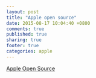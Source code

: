 ```yaml
---
layout: post
title: "Apple open source"
date: 2015-08-17 10:04:40 +0800
comments: true
published: true
sharing: true
footer: true
categories: apple
---
```



<a href="http://opensource.apple.com/tarballs/" target="_blank">Apple Open Source</a>

